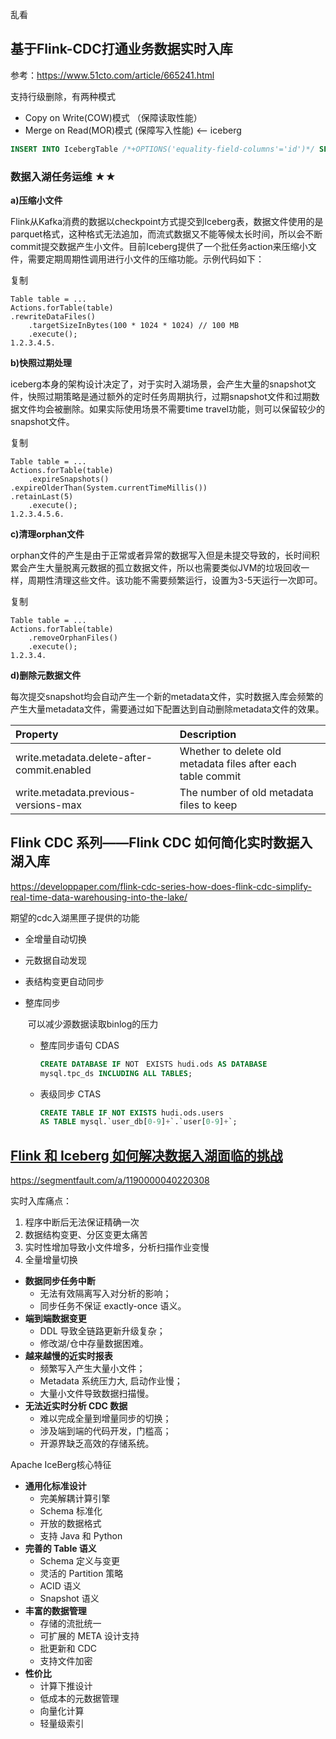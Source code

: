 乱看

## 基于Flink-CDC打通业务数据实时入库

参考：https://www.51cto.com/article/665241.html

支持行级删除，有两种模式

+ Copy on Write(COW)模式 （保障读取性能）
+ Merge on Read(MOR)模式 (保障写入性能)  <-- iceberg



```sql
INSERT INTO IcebergTable /*+OPTIONS('equality-field-columns'='id')*/ SELECT * FROM KafkaTable; 
```



### 数据入湖任务运维 ★★

**a)压缩小文件**

Flink从Kafka消费的数据以checkpoint方式提交到Iceberg表，数据文件使用的是parquet格式，这种格式无法追加，而流式数据又不能等候太长时间，所以会不断commit提交数据产生小文件。目前Iceberg提供了一个批任务action来压缩小文件，需要定期周期性调用进行小文件的压缩功能。示例代码如下：

复制

```
Table table = ...  
Actions.forTable(table) 
.rewriteDataFiles() 
    .targetSizeInBytes(100 * 1024 * 1024) // 100 MB 
    .execute(); 
1.2.3.4.5.
```

**b)快照过期处理**

iceberg本身的架构设计决定了，对于实时入湖场景，会产生大量的snapshot文件，快照过期策略是通过额外的定时任务周期执行，过期snapshot文件和过期数据文件均会被删除。如果实际使用场景不需要time travel功能，则可以保留较少的snapshot文件。

复制

```
Table table = ...  
Actions.forTable(table) 
    .expireSnapshots() 
.expireOlderThan(System.currentTimeMillis()) 
.retainLast(5) 
    .execute(); 
1.2.3.4.5.6.
```

**c)清理orphan文件**

orphan文件的产生是由于正常或者异常的数据写入但是未提交导致的，长时间积累会产生大量脱离元数据的孤立数据文件，所以也需要类似JVM的垃圾回收一样，周期性清理这些文件。该功能不需要频繁运行，设置为3-5天运行一次即可。

复制

```
Table table = ... 
Actions.forTable(table) 
    .removeOrphanFiles() 
    .execute(); 
1.2.3.4.
```

**d)删除元数据文件**

每次提交snapshot均会自动产生一个新的metadata文件，实时数据入库会频繁的产生大量metadata文件，需要通过如下配置达到自动删除metadata文件的效果。

| Property                                   | Description                                                  |
| :----------------------------------------- | :----------------------------------------------------------- |
| write.metadata.delete-after-commit.enabled | Whether to delete old metadata files after each table commit |
| write.metadata.previous-versions-max       | The number of old metadata files to keep                     |





## Flink CDC 系列——Flink CDC 如何简化实时数据入湖入库

https://developpaper.com/flink-cdc-series-how-does-flink-cdc-simplify-real-time-data-warehousing-into-the-lake/



期望的cdc入湖黑匣子提供的功能

+ 全增量自动切换

+ 元数据自动发现

+ 表结构变更自动同步

+ 整库同步

  ​	可以减少源数据读取binlog的压力

  + 整库同步语句 CDAS

    ```sql
    CREATE DATABASE IF NOT　EXISTS hudi.ods AS DATABASE
    mysql.tpc_ds INCLUDING ALL TABLES;
    ```

    

  + 表级同步 CTAS

    ```sql
    CREATE TABLE IF NOT EXISTS hudi.ods.users
    AS TABLE mysql.`user_db[0-9]+`.`user[0-9]+`;
    ```

    

## [Flink 和 Iceberg 如何解决数据入湖面临的挑战](https://segmentfault.com/a/1190000040220308)

https://segmentfault.com/a/1190000040220308

实时入库痛点：

1. 程序中断后无法保证精确一次
2. 数据结构变更、分区变更太痛苦
3. 实时性增加导致小文件增多，分析扫描作业变慢
4. 全量增量切换

- **数据同步任务中断**
  - 无法有效隔离写入对分析的影响；
  - 同步任务不保证 exactly-once 语义。
- **端到端数据变更**
  - DDL 导致全链路更新升级复杂；
  - 修改湖/仓中存量数据困难。
- **越来越慢的近实时报表**
  - 频繁写入产生大量小文件；
  - Metadata 系统压力大, 启动作业慢；
  - 大量小文件导致数据扫描慢。
- **无法近实时分析 CDC 数据**
  - 难以完成全量到增量同步的切换；
  - 涉及端到端的代码开发，门槛高；
  - 开源界缺乏高效的存储系统。



Apache IceBerg核心特征

- **通用化标准设计**
  - 完美解耦计算引擎
  - Schema 标准化
  - 开放的数据格式
  - 支持 Java 和 Python
- **完善的 Table 语义**
  - Schema 定义与变更
  - 灵活的 Partition 策略
  - ACID 语义
  - Snapshot 语义
- **丰富的数据管理**
  - 存储的流批统一
  - 可扩展的 META 设计支持
  - 批更新和 CDC
  - 支持文件加密
- **性价比**
  - 计算下推设计
  - 低成本的元数据管理
  - 向量化计算
  - 轻量级索引